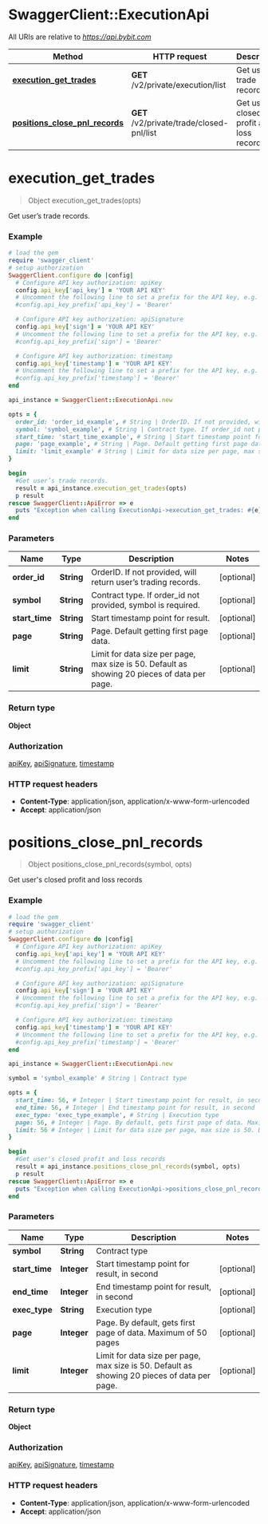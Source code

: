 # SwaggerClient::ExecutionApi

All URIs are relative to *https://api.bybit.com*

Method | HTTP request | Description
------------- | ------------- | -------------
[**execution_get_trades**](ExecutionApi.md#execution_get_trades) | **GET** /v2/private/execution/list | Get user’s trade records.
[**positions_close_pnl_records**](ExecutionApi.md#positions_close_pnl_records) | **GET** /v2/private/trade/closed-pnl/list | Get user&#39;s closed profit and loss records


# **execution_get_trades**
> Object execution_get_trades(opts)

Get user’s trade records.

### Example
```ruby
# load the gem
require 'swagger_client'
# setup authorization
SwaggerClient.configure do |config|
  # Configure API key authorization: apiKey
  config.api_key['api_key'] = 'YOUR API KEY'
  # Uncomment the following line to set a prefix for the API key, e.g. 'Bearer' (defaults to nil)
  #config.api_key_prefix['api_key'] = 'Bearer'

  # Configure API key authorization: apiSignature
  config.api_key['sign'] = 'YOUR API KEY'
  # Uncomment the following line to set a prefix for the API key, e.g. 'Bearer' (defaults to nil)
  #config.api_key_prefix['sign'] = 'Bearer'

  # Configure API key authorization: timestamp
  config.api_key['timestamp'] = 'YOUR API KEY'
  # Uncomment the following line to set a prefix for the API key, e.g. 'Bearer' (defaults to nil)
  #config.api_key_prefix['timestamp'] = 'Bearer'
end

api_instance = SwaggerClient::ExecutionApi.new

opts = { 
  order_id: 'order_id_example', # String | OrderID. If not provided, will return user’s trading records.
  symbol: 'symbol_example', # String | Contract type. If order_id not provided, symbol is required.
  start_time: 'start_time_example', # String | Start timestamp point for result.
  page: 'page_example', # String | Page. Default getting first page data.
  limit: 'limit_example' # String | Limit for data size per page, max size is 50. Default as showing 20 pieces of data per page.
}

begin
  #Get user’s trade records.
  result = api_instance.execution_get_trades(opts)
  p result
rescue SwaggerClient::ApiError => e
  puts "Exception when calling ExecutionApi->execution_get_trades: #{e}"
end
```

### Parameters

Name | Type | Description  | Notes
------------- | ------------- | ------------- | -------------
 **order_id** | **String**| OrderID. If not provided, will return user’s trading records. | [optional] 
 **symbol** | **String**| Contract type. If order_id not provided, symbol is required. | [optional] 
 **start_time** | **String**| Start timestamp point for result. | [optional] 
 **page** | **String**| Page. Default getting first page data. | [optional] 
 **limit** | **String**| Limit for data size per page, max size is 50. Default as showing 20 pieces of data per page. | [optional] 

### Return type

**Object**

### Authorization

[apiKey](../README.md#apiKey), [apiSignature](../README.md#apiSignature), [timestamp](../README.md#timestamp)

### HTTP request headers

 - **Content-Type**: application/json, application/x-www-form-urlencoded
 - **Accept**: application/json



# **positions_close_pnl_records**
> Object positions_close_pnl_records(symbol, opts)

Get user's closed profit and loss records

### Example
```ruby
# load the gem
require 'swagger_client'
# setup authorization
SwaggerClient.configure do |config|
  # Configure API key authorization: apiKey
  config.api_key['api_key'] = 'YOUR API KEY'
  # Uncomment the following line to set a prefix for the API key, e.g. 'Bearer' (defaults to nil)
  #config.api_key_prefix['api_key'] = 'Bearer'

  # Configure API key authorization: apiSignature
  config.api_key['sign'] = 'YOUR API KEY'
  # Uncomment the following line to set a prefix for the API key, e.g. 'Bearer' (defaults to nil)
  #config.api_key_prefix['sign'] = 'Bearer'

  # Configure API key authorization: timestamp
  config.api_key['timestamp'] = 'YOUR API KEY'
  # Uncomment the following line to set a prefix for the API key, e.g. 'Bearer' (defaults to nil)
  #config.api_key_prefix['timestamp'] = 'Bearer'
end

api_instance = SwaggerClient::ExecutionApi.new

symbol = 'symbol_example' # String | Contract type

opts = { 
  start_time: 56, # Integer | Start timestamp point for result, in second
  end_time: 56, # Integer | End timestamp point for result, in second
  exec_type: 'exec_type_example', # String | Execution type
  page: 56, # Integer | Page. By default, gets first page of data. Maximum of 50 pages
  limit: 56 # Integer | Limit for data size per page, max size is 50. Default as showing 20 pieces of data per page.
}

begin
  #Get user's closed profit and loss records
  result = api_instance.positions_close_pnl_records(symbol, opts)
  p result
rescue SwaggerClient::ApiError => e
  puts "Exception when calling ExecutionApi->positions_close_pnl_records: #{e}"
end
```

### Parameters

Name | Type | Description  | Notes
------------- | ------------- | ------------- | -------------
 **symbol** | **String**| Contract type | 
 **start_time** | **Integer**| Start timestamp point for result, in second | [optional] 
 **end_time** | **Integer**| End timestamp point for result, in second | [optional] 
 **exec_type** | **String**| Execution type | [optional] 
 **page** | **Integer**| Page. By default, gets first page of data. Maximum of 50 pages | [optional] 
 **limit** | **Integer**| Limit for data size per page, max size is 50. Default as showing 20 pieces of data per page. | [optional] 

### Return type

**Object**

### Authorization

[apiKey](../README.md#apiKey), [apiSignature](../README.md#apiSignature), [timestamp](../README.md#timestamp)

### HTTP request headers

 - **Content-Type**: application/json, application/x-www-form-urlencoded
 - **Accept**: application/json



